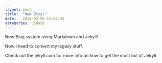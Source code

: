 ```yaml
---
layout: post
title:  "New Blog!"
date:   2015-03-06 11:03:43
categories: update
---
```

New Blog system using Markdown and Jekyll!

Now I need to convert my legacy stuff.

Check out the jekyll.com for more info on how to get the most out of Jekyll. 


